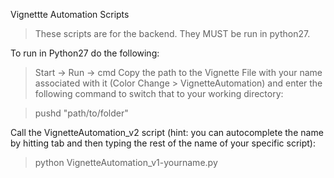 Vignettte Automation Scripts
>These scripts are for the backend.  They MUST be run in python27.

To run in Python27 do the following:
>Start -> Run -> cmd
Copy the path to the Vignette File with your name associated with it (Color Change > VignetteAutomation) 
and enter the following command to switch that to your working directory:

>pushd "path/to/folder"

Call the VignetteAutomation_v2 script (hint: you can autocomplete the name by hitting tab and then typing 
the rest of the name of your specific script):
>python VignetteAutomation_v1-yourname.py

